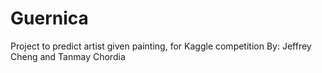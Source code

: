# Guernica
Project to predict artist given painting, for Kaggle competition
By: Jeffrey Cheng and Tanmay Chordia
